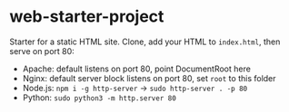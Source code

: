 # web-starter-project

Starter for a static HTML site. Clone, add your HTML to `index.html`, then serve on port 80:

- Apache: default listens on port 80, point DocumentRoot here
- Nginx: default server block listens on port 80, set `root` to this folder
- Node.js: `npm i -g http-server` → `sudo http-server . -p 80`
- Python: `sudo python3 -m http.server 80`
